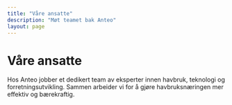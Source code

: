 ```yaml
---
title: "Våre ansatte"
description: "Møt teamet bak Anteo"
layout: page
---
```


# Våre ansatte

Hos Anteo jobber et dedikert team av eksperter innen havbruk, teknologi og forretningsutvikling. Sammen arbeider vi for å gjøre havbruksnæringen mer effektiv og bærekraftig.

<!-- Team members will be automatically inserted here by the build script -->
